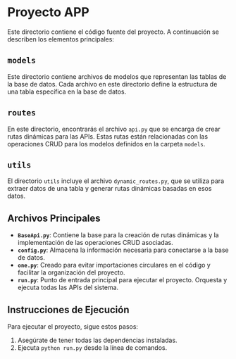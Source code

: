 # Proyecto APP

Este directorio contiene el código fuente del proyecto. A continuación se describen los elementos principales:

## `models`

Este directorio contiene archivos de modelos que representan las tablas de la base de datos. Cada archivo en este directorio define la estructura de una tabla específica en la base de datos.

## `routes`

En este directorio, encontrarás el archivo `api.py` que se encarga de crear rutas dinámicas para las APIs. Estas rutas están relacionadas con las operaciones CRUD para los modelos definidos en la carpeta `models`.

## `utils`

El directorio `utils` incluye el archivo `dynamic_routes.py`, que se utiliza para extraer datos de una tabla y generar rutas dinámicas basadas en esos datos.

## Archivos Principales

- **`BaseApi.py`**: Contiene la base para la creación de rutas dinámicas y la implementación de las operaciones CRUD asociadas.
- **`config.py`**: Almacena la información necesaria para conectarse a la base de datos.
- **`one.py`**: Creado para evitar importaciones circulares en el código y facilitar la organización del proyecto.
- **`run.py`**: Punto de entrada principal para ejecutar el proyecto. Orquesta y ejecuta todas las APIs del sistema.

## Instrucciones de Ejecución

Para ejecutar el proyecto, sigue estos pasos:

1. Asegúrate de tener todas las dependencias instaladas.
2. Ejecuta `python run.py` desde la línea de comandos.
